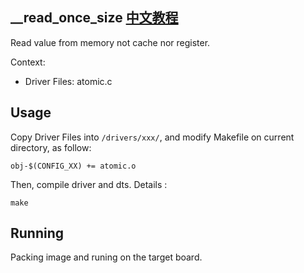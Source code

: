 __read_once_size [中文教程](https://biscuitos.github.io/blog/LIST___read_once_size/)
----------------------------------

Read value from memory not cache nor register.

Context:

* Driver Files: atomic.c

## Usage

Copy Driver Files into `/drivers/xxx/`, and modify Makefile on current 
directory, as follow:

```
obj-$(CONFIG_XX) += atomic.o
```

Then, compile driver and dts. Details :

```
make
```

## Running

Packing image and runing on the target board.
